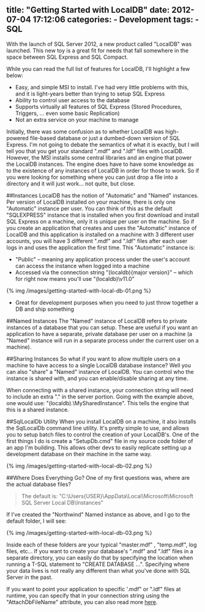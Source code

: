 title: "Getting Started with LocalDB"
date: 2012-07-04 17:12:06
categories: 
    - Development
tags:
    - SQL
---
With the launch of SQL Server 2012, a new product called "LocalDB" was launched. This new toy is a great fit for needs that fall somewhere in the space between SQL Express and SQL Compact.

While you can read the full list of features for LocalDB, I'll highlight a few below:

* Easy, and simple MSI to install. I've had very little problems with this, and it is light-years better than trying to setup SQL Express
* Ability to control user access to the database
* Supports virtually all features of SQL Express (Stored Procedures, Triggers, ... even some basic Replication)
* Not an extra service on your machine to manage

Initially, there was some confusion as to whether LocalDB was high-powered file-based database or just a dumbed-down version of SQL Express. I'm not going to debate the semantics of what it is exactly, but I will tell you that you get your standard ".mdf" and ".ldf" files with LocalDB. However, the MSI installs some central libraries and an engine that power the LocalDB instances. The engine does have to have some knowledge as to the existence of any instances of LocalDB in order for those to work. So if you were looking for something where you can just drop a file into a directory and it will just work... not quite, but close.

##Instances
LocalDB has the notion of "Automatic" and "Named" instances. Per version of LocalDB installed on your machine, there is only one "Automatic" instance per user. You can think of this as the default "SQLEXPRESS" instance that is installed when you first download and install SQL Express on a machine, only it is unique per user on the machine. So if you create an application that creates and uses the "Automatic" instance of LocalDB and this application is installed on a machine with 3 different user accounts, you will have 3 different ".mdf" and ".ldf" files after each user logs in and uses the application the first time.  This "Automatic" instance is:
* "Public" – meaning any application process under the user's account can access the instance when logged into a machine
* Accessed via the connection string "(localdb)\{major version}" – which for right now means you'll use "(localdb)\v11.0"

{% img /images/getting-started-with-local-db-01.png %}

* Great for development purposes when you need to just throw together a DB and ship something

##Named Instances
The "Named" instance of LocalDB refers to private instances of a database that you can setup. These are useful if you want an application to have a separate, private database per user on a machine (a "Named" instance will run in a separate process under the current user on a machine).

##Sharing Instances
So what if you want to allow multiple users on a machine to have access to a single LocalDB database instance? Well you can also "share" a "Named" instance of LocalDB. You can control who the instance is shared with, and you can enable/disable sharing at any time.

When connecting with a shared instance, your connection string will need to include an extra ".\" in the server portion. Going with the example above, one would use: "(localdb)\.\MySharedInstance". This tells the engine that this is a shared instance.

##SqlLocalDb Utility
When you install LocalDB on a machine, it also installs the SqlLocalDb command line utility. It's pretty simple to use, and allows you to setup batch files to control the creation of your LocalDB's. One of the first things I do is create a "SetupDb.cmd" file in my source code folder of an app I'm building. This allows other devs to easily replicate setting up a development database on their machine in the same way.

{% img /images/getting-started-with-local-db-02.png %}

##Where Does Everything Go?
One of my first questions was, where are the actual database files?

> The default is: "C:\Users\{USER}\AppData\Local\Microsoft\Microsoft SQL Server Local DB\Instances"

If I've created the "Northwind" Named instance as above, and I go to the default folder, I will see:

{% img /images/getting-started-with-local-db-03.png %}

Inside each of these folders are your typical "master.mdf" , "temp.mdf", log files, etc... If you want to create your database's ".mdf" and ".ldf" files in a separate directory, you can easily do that by specifying the location when running a T-SQL statement to "CREATE DATABASE ...". Specifying where your data lives is not really any different than what you've done with SQL Server in the past.

If you want to point your application to specific '.mdf" or ".ldf" files at runtime, you can specify that in your connection string using the "AttachDbFileName" attribute, you can also read more [here]("https://msdn.microsoft.com/en-us/library/hh309441.aspx").